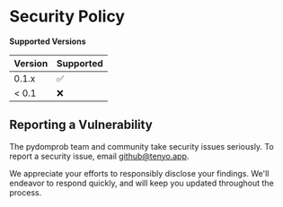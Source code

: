 # Security Policy

**Supported Versions**

| Version | Supported          |
| ------- | ------------------ |
| 0.1.x   | :white_check_mark: |
| < 0.1   | :x:                |

## Reporting a Vulnerability

The pydomprob team and community take security issues seriously. To report a security issue, email github@tenyo.app.

We appreciate your efforts to responsibly disclose your findings. We'll endeavor to respond quickly, and will keep you updated throughout the process.
